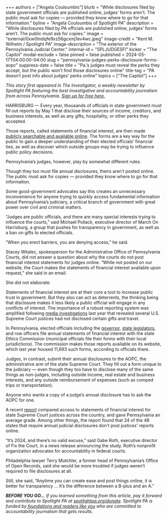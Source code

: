 +++
authors = ["Angela Couloumbis"]
blurb = "While disclosures filed by state government officials are published online, judges’ forms aren’t. The public must ask for copies — provided they know where to go for that information."
byline = "Angela Couloumbis of Spotlight PA"
description = "While disclosures filed by PA officials are published online, judges’ forms aren’t. The public must ask for copies."
image = "external/0xw0tndqfe9xz56gcxmj1ev4wc.jpeg"
image-credit = "Kent M. Wilhelm / Spotlight PA"
image-description = "The exterior of the Pennsylvania Judicial Center."
internal-id = "SPLJUDGESFI"
kicker = "The Capitol"
modal-exclude = false
pinned = false
published = 2024-05-17T04:00:00-04:00
slug = "pennsylvania-judges-perks-disclosure-forms-aopc"
suppress-date = false
title = "Pa.’s judges must reveal the perks they accept, but the public won’t find those disclosures online"
title-tag = "PA doesn’t post info about judges’ perks online"
topics = ["The Capitol"]
+++

<em>This story first appeared in The Investigator, a weekly newsletter by Spotlight PA featuring the best investigative and accountability journalism from across Pennsylvania. </em><a href="https://www.spotlightpa.org/newsletters"><em>Sign up for free here.</em></a><em></em>

HARRISBURG — Every year, thousands of officials in state government must fill out reports by May 1 that disclose their sources of income, creditors, and business interests, as well as any gifts, hospitality, or other perks they accepted.

Those reports, called statements of financial interest, are then made <a href="https://www.ethicsrulings.pa.gov/WebLink/CustomSearch.aspx?SearchName=SearchforStatementofFinancialInterestsForms&amp;dbid=0&amp;repo=Ethics">publicly searchable and available online</a>. The forms are a key way for the public to gain a deeper understanding of their elected officials’ financial ties, as well as discover which outside groups may be trying to influence public policy decisions.

Pennsylvania’s judges, however, play by somewhat different rules.

<script src="https://www.spotlightpa.org/embed.js" async></script><div data-spl-embed-version="1" data-spl-src="https://www.spotlightpa.org/embeds/newsletter/"></div>

Though they too must file annual disclosures, theirs aren’t posted online. The public must ask for copies — provided they know where to go for that information.

Some good-government advocates say this creates an unnecessary inconvenience for anyone trying to quickly access fundamental information about Pennsylvania’s judiciary, a critical branch of government with great power over civil and criminal matters.

“Judges are public officials, and there are many special interests trying to influence the courts,” said Michael Pollack, executive director of March On Harrisburg, a group that pushes for transparency in government, as well as a ban on gifts to elected officials.

“When you erect barriers, you are denying access,” he said.

Stacey Witalec, spokesperson for the Administrative Office of Pennsylvania Courts, did not answer a question about why the courts do not post financial interest statements for judges online. “While not posted on our website, the Court makes the statements of financial interest available upon request,” she said in an email.

She did not elaborate.

Statements of financial interest are at their core a tool to increase public trust in government. But they also can act as deterrents, the thinking being that disclosure makes it less likely a public official will engage in any conflicts of interest. The importance of a robust reporting system was amplified following <a href="https://www.propublica.org/series/supreme-court-scotus">media investigations</a> last year that revealed several U.S. Supreme Court justices had not disclosed certain gifts and travel.

In Pennsylvania, elected officials including the <a href="https://www.spotlightpa.org/news/2024/05/pennsylvania-governor-josh-shapiro-team-pennsylvania-phillies-penn-state-harrisburg-senators/">governor</a>, <a href="https://www.spotlightpa.org/news/2024/05/pennsylvania-legislature-gifts-travel-expenses-lobbyists-2023-ethics-filings/">state legislators</a>, and row officers file annual statements of financial interest with the state Ethics Commission (municipal officials file their forms with their local jurisdictions). The commission makes those reports available on its website, which last year housed 11,693 such forms, according to officials there.

Judges, in contrast, submit their annual disclosures to the AOPC, the administrative arm of the state Supreme Court. They fill out a form unique to the judiciary — even though they too have to disclose many of the same things as non-judges, including outside income, real estate and business interests, and any outside reimbursement of expenses (such as comped trips or transportation).

Anyone who wants a copy of a judge’s annual disclosure has to ask the AOPC for one.

A recent <a href="https://fixthecourt.com/wp-content/uploads/2024/03/State-Supreme-Court-Report-FTC-2.pdf">report</a> compared access to statements of financial interest for state Supreme Court justices across the country, and gave Pennsylvania an average grade. Among other things, the report found that 24 of the 48 states that require annual judicial disclosures don&#39;t post justices&#39; reports online.

<script src="https://www.spotlightpa.org/embed.js" async></script><div data-spl-embed-version="1" data-spl-src="https://www.spotlightpa.org/embeds/donate/"></div>

“It’s 2024, and there’s no valid excuse,” said Gabe Roth, executive director of Fix the Court, in a news release announcing the study. Roth’s nonprofit organization advocates for accountability in federal courts.

Philadelphia lawyer Terry Mutchler, a former head of Pennsylvania’s Office of Open Records, said she would be more troubled if judges weren’t required to file disclosures at all.

Still, she said, “Anytime you can create ease and post things online, it is better for transparency … It’s the difference between a B-plus and an A.”

<strong><em>BEFORE YOU GO…</em></strong><em> If you learned something from this article, pay it forward and contribute to Spotlight PA at </em><a href="http://spotlightpa.org/donate"><em>spotlightpa.org/donate</em></a><em>. Spotlight PA is funded by</em><a href="https://www.spotlightpa.org/support"><em> foundations and readers like you</em></a><em> who are committed to accountability journalism that gets results.</em>

